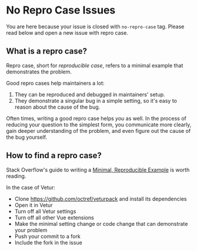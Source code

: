 # No Repro Case Issues

You are here because your issue is closed with `no-repro-case` tag. Please read below and open a new issue with repro case.

## What is a repro case?

Repro case, short for *reproducible case*, refers to a minimal example that demonstrates the problem.

Good repro cases help maintainers a lot:

1. They can be reproduced and debugged in maintainers' setup.
2. They demonstrate a singular bug in a simple setting, so it's easy to reason about the cause of the bug.

Often times, writing a good repro case helps *you* as well. In the process of reducing your question to the simplest form, you communicate more clearly, gain deeper understanding of the problem, and even figure out the cause of the bug yourself.

## How to find a repro case?

Stack Overflow's guide to writing a [Minimal, Reproducible Example](https://stackoverflow.com/help/minimal-reproducible-example) is worth reading.

In the case of Vetur:

- Clone https://github.com/octref/veturpack and install its dependencies
- Open it in Vetur
- Turn off all Vetur settings
- Turn off all other Vue extensions
- Make the minimal setting change or code change that can demonstrate your problem
- Push your commit to a fork
- Include the fork in the issue

